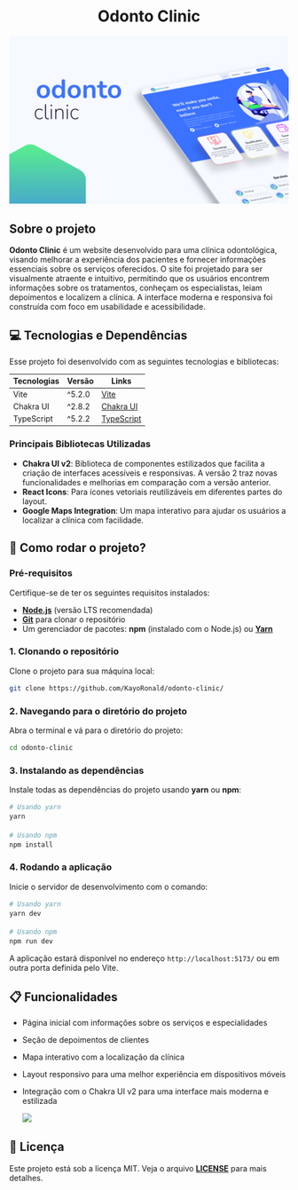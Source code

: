 <h1 align="center">
    <strong>Odonto Clinic</strong>
</h1>

<p align="center">
    <img src="./public/Thumbnail.png" alt="Odonto Clinic Thumbnail"/>
</p>

## Sobre o projeto

**Odonto Clinic** é um website desenvolvido para uma clínica odontológica, visando melhorar a experiência dos pacientes e fornecer informações essenciais sobre os serviços oferecidos. O site foi projetado para ser visualmente atraente e intuitivo, permitindo que os usuários encontrem informações sobre os tratamentos, conheçam os especialistas, leiam depoimentos e localizem a clínica. A interface moderna e responsiva foi construída com foco em usabilidade e acessibilidade.

## 💻 Tecnologias e Dependências

Esse projeto foi desenvolvido com as seguintes tecnologias e bibliotecas:

| Tecnologias | Versão | Links |
|-------------|--------|-------|
| Vite        | ^5.2.0 | [Vite](https://vitejs.dev/guide/) |
| Chakra UI   | ^2.8.2 | [Chakra UI](https://chakra-ui.com/) |
| TypeScript  | ^5.2.2 | [TypeScript](https://www.typescriptlang.org/) |

### Principais Bibliotecas Utilizadas

- **Chakra UI v2**: Biblioteca de componentes estilizados que facilita a criação de interfaces acessíveis e responsivas. A versão 2 traz novas funcionalidades e melhorias em comparação com a versão anterior.
- **React Icons**: Para ícones vetoriais reutilizáveis em diferentes partes do layout.
- **Google Maps Integration**: Um mapa interativo para ajudar os usuários a localizar a clínica com facilidade.

## 🚀 Como rodar o projeto?

### Pré-requisitos

Certifique-se de ter os seguintes requisitos instalados:

- **[Node.js](https://nodejs.org/en/)** (versão LTS recomendada)
- **[Git](https://git-scm.com/)** para clonar o repositório
- Um gerenciador de pacotes: **npm** (instalado com o Node.js) ou **[Yarn](https://www.npmjs.com/package/yarn)**

### 1. Clonando o repositório

Clone o projeto para sua máquina local:

```bash
git clone https://github.com/KayoRonald/odonto-clinic/
```

### 2. Navegando para o diretório do projeto

Abra o terminal e vá para o diretório do projeto:

```bash
cd odonto-clinic
```

### 3. Instalando as dependências

Instale todas as dependências do projeto usando **yarn** ou **npm**:

```bash
# Usando yarn
yarn

# Usando npm
npm install
```

### 4. Rodando a aplicação

Inicie o servidor de desenvolvimento com o comando:

```bash
# Usando yarn
yarn dev

# Usando npm
npm run dev
```

A aplicação estará disponível no endereço `http://localhost:5173/` ou em outra porta definida pelo Vite.

## 📋 Funcionalidades

- Página inicial com informações sobre os serviços e especialidades
- Seção de depoimentos de clientes
- Mapa interativo com a localização da clínica
- Layout responsivo para uma melhor experiência em dispositivos móveis
- Integração com o Chakra UI v2 para uma interface mais moderna e estilizada


  <a href="https://skillicons.dev">
    <img src="https://skillicons.dev/icons?i=react,ts,vite,figma" />
  </a>

## 📝 Licença

Este projeto está sob a licença MIT. Veja o arquivo **[LICENSE](LICENSE)** para mais detalhes.
